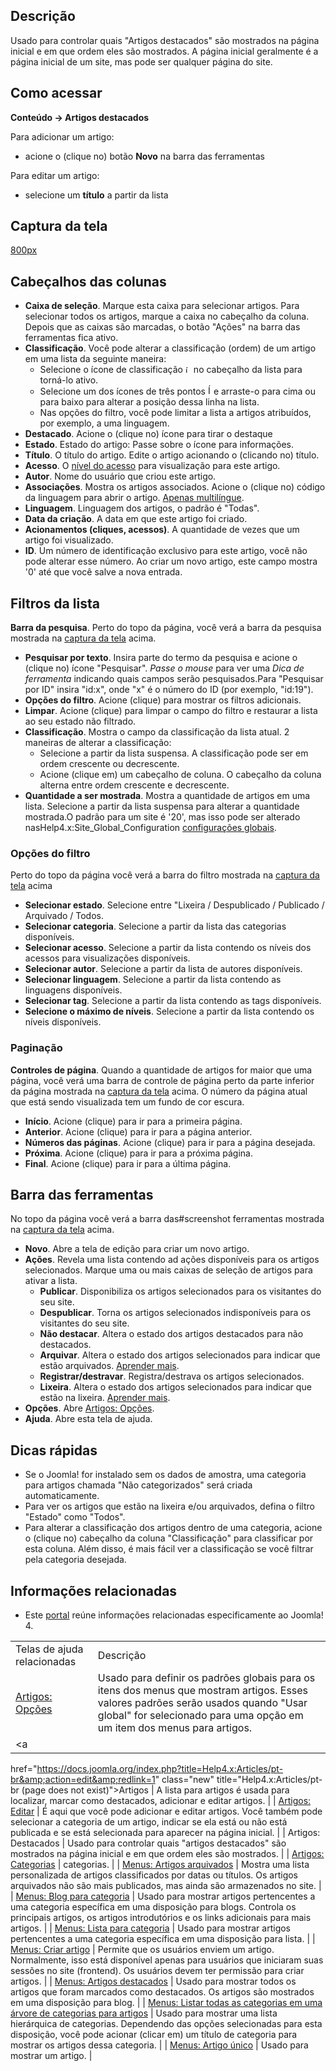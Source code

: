 <!-- Filename: Help4.x:Articles:_Featured / Display title: Ajuda4.x:Artigos: Destacados -->

## Descrição

Usado para controlar quais "Artigos destacados" são mostrados na página
inicial e em que ordem eles são mostrados. A página inicial geralmente é
a página inicial de um site, mas pode ser qualquer página do site.

## Como acessar

**Conteúdo → Artigos destacados**

Para adicionar um artigo:

- acione o (clique no) botão **Novo** na barra das ferramentas

Para editar um artigo:

- selecione um **título** a partir da lista

## Captura da tela

<a
href="https://docs.joomla.org/index.php?title=Special:Upload&amp;wpDestFile=Help-4x-Content-Featured-Articles-screen-pt-br.png"
class="new"
title="File:Help-4x-Content-Featured-Articles-screen-pt-br.png">800px</a>

## Cabeçalhos das colunas

- **Caixa de seleção**. Marque esta caixa para selecionar artigos. Para
  selecionar todos os artigos, marque a caixa no cabeçalho da coluna.
  Depois que as caixas são marcadas, o botão "Ações" na barra das
  ferramentas fica ativo.
- **Classificação**. Você pode alterar a classificação (ordem) de um
  artigo em uma lista da seguinte maneira:
  - Selecione o ícone de classificação <img
    src="https://docs.joomla.org/images/thumb/7/79/Help-4x-Ordering-colheader-icon.png/9px-Help-4x-Ordering-colheader-icon.png"
    decoding="async"
    srcset="https://docs.joomla.org/images/thumb/7/79/Help-4x-Ordering-colheader-icon.png/14px-Help-4x-Ordering-colheader-icon.png 1.5x, https://docs.joomla.org/images/7/79/Help-4x-Ordering-colheader-icon.png 2x"
    data-file-width="18" data-file-height="23" width="9" height="12"
    alt="ícone de classificação" /> no cabeçalho da lista para torná-lo
    ativo.
  - Selecione um dos ícones de três pontos <img
    src="https://docs.joomla.org/images/thumb/a/a0/Help-4x-Ordering-colheader-grab-bar-icon.png/5px-Help-4x-Ordering-colheader-grab-bar-icon.png"
    decoding="async"
    srcset="https://docs.joomla.org/images/thumb/a/a0/Help-4x-Ordering-colheader-grab-bar-icon.png/8px-Help-4x-Ordering-colheader-grab-bar-icon.png 1.5x, https://docs.joomla.org/images/a/a0/Help-4x-Ordering-colheader-grab-bar-icon.png 2x"
    data-file-width="9" data-file-height="27" width="5" height="15"
    alt="Ícone de três pontos" /> e arraste-o para cima ou para baixo
    para alterar a posição dessa linha na lista.
  - Nas opções do filtro, você pode limitar a lista a artigos
    atribuídos, por exemplo, a uma linguagem.
- **Destacado**. Acione o (clique no) ícone para tirar o destaque
- **Estado**. Estado do artigo: Passe sobre o ícone para informações.
- **Título**. O título do artigo. Edite o artigo acionando o (clicando
  no) título.
- **Acesso**. O [nível do
  acesso](https://docs.joomla.org/Help4.x:Users:_Viewing_Access_Levels/pt-br "Help4.x:Users: Viewing Access Levels/pt-br")
  para visualização para este artigo.
- **Autor**. Nome do usuário que criou este artigo.
- **Associações**. Mostra os artigos associados. Acione o (clique no)
  código da linguagem para abrir o artigo. [Apenas
  multilíngue](https://docs.joomla.org/Help4.x:Multilingual_Associations/pt-br "Help4.x:Multilingual Associations/pt-br").
- **Linguagem**. Linguagem dos artigos, o padrão é "Todas".
- **Data da criação**. A data em que este artigo foi criado.
- **Acionamentos (cliques, acessos)**. A quantidade de vezes que um
  artigo foi visualizado.
- **ID**. Um número de identificação exclusivo para este artigo, você
  não pode alterar esse número. Ao criar um novo artigo, este campo
  mostra '0' até que você salve a nova entrada.

## Filtros da lista

**Barra da pesquisa**. Perto do topo da página, você verá a barra da
pesquisa mostrada na [captura da tela](#screenshot) acima.

- **Pesquisar por texto**. Insira parte do termo da pesquisa e acione o
  (clique no) ícone "Pesquisar". *Passe o mouse* para ver uma *Dica de
  ferramenta* indicando quais campos serão pesquisados.Para "Pesquisar
  por ID" insira "id:x", onde "x" é o número do ID (por exemplo,
  "id:19").
- **Opções do filtro**. Acione (clique) para mostrar os filtros
  adicionais.
- **Limpar**. Acione (clique) para limpar o campo do filtro e restaurar
  a lista ao seu estado não filtrado.
- **Classificação**. Mostra o campo da classificação da lista atual. 2
  maneiras de alterar a classificação:
  - Selecione a partir da lista suspensa. A classificação pode ser em
    ordem crescente ou decrescente.
  - Acione (clique em) um cabeçalho de coluna. O cabeçalho da coluna
    alterna entre ordem crescente e decrescente.
- **Quantidade a ser mostrada**. Mostra a quantidade de artigos em uma
  lista. Selecione a partir da lista suspensa para alterar a quantidade
  mostrada.O padrão para um site é '20', mas isso pode ser alterado
  nasHelp4.x:Site_Global_Configuration [configurações
  globais](https://docs.joomla.org/Help4.x:Site_Global_Configuration/pt-br#defaultlistlimit "Help4.x:Site Global Configuration/pt-br").

### Opções do filtro

Perto do topo da página você verá a barra do filtro mostrada na [captura
da tela](#screenshot) acima

- **Selecionar estado**. Selecione entre "Lixeira / Despublicado /
  Publicado / Arquivado / Todos.
- **Selecionar categoria**. Selecione a partir da lista das categorias
  disponíveis.
- **Selecionar acesso**. Selecione a partir da lista contendo os níveis
  dos acessos para visualizações disponíveis.
- **Selecionar autor**. Selecione a partir da lista de autores
  disponíveis.
- **Selecionar linguagem**. Selecione a partir da lista contendo as
  linguagens disponíveis.
- **Selecionar tag**. Selecione a partir da lista contendo as tags
  disponíveis.
- **Selecione o máximo de níveis**. Selecione a partir da lista contendo
  os níveis disponíveis.

### Paginação

**Controles de página**. Quando a quantidade de artigos for maior que
uma página, você verá uma barra de controle de página perto da parte
inferior da página mostrada na [captura da tela](#screenshot) acima. O
número da página atual que está sendo visualizada tem um fundo de cor
escura.

- **Início**. Acione (clique) para ir para a primeira página.
- **Anterior**. Acione (clique) para ir para a página anterior.
- **Números das páginas**. Acione (clique) para ir para a página
  desejada.
- **Próxima**. Acione (clique) para ir para a próxima página.
- **Final**. Acione (clique) para ir para a última página.

## Barra das ferramentas

No topo da página você verá a barra das#screenshot ferramentas mostrada
na [captura da tela](#screenshot) acima.

- **Novo**. Abre a tela de edição para criar um novo artigo.
- **Ações**. Revela uma lista contendo ad ações disponíveis para os
  artigos selecionados. Marque uma ou mais caixas de seleção de artigos
  para ativar a lista.
  - **Publicar**. Disponibiliza os artigos selecionados para os
    visitantes do seu site.
  - **Despublicar**. Torna os artigos selecionados indisponíveis para os
    visitantes do seu site.
  - **Não destacar**. Altera o estado dos artigos destacados para não
    destacados.
  - **Arquivar**. Altera o estado dos artigos selecionados para indicar
    que estão arquivados. <a
    href="https://docs.joomla.org/index.php?title=J4.x:How_to_Archive_an_Article/pt-br&amp;action=edit&amp;redlink=1"
    class="new"
    title="J4.x:How to Archive an Article/pt-br (page does not exist)">Aprender
    mais</a>.
  - **Registrar/destravar**. Registra/destrava os artigos selecionados.
  - **Lixeira**. Altera o estado dos artigos selecionados para indicar
    que estão na lixeira. [Aprender
    mais](https://docs.joomla.org/J4.x:Deleting_an_Article/pt-br "J4.x:Deleting an Article/pt-br").
- **Opções**. Abre [Artigos:
  Opções](https://docs.joomla.org/Help4.x:Articles:_Options/pt-br "Help4.x:Articles: Options/pt-br").
- **Ajuda**. Abre esta tela de ajuda.

## Dicas rápidas

- Se o Joomla! for instalado sem os dados de amostra, uma categoria para
  artigos chamada "Não categorizados" será criada automaticamente.
- Para ver os artigos que estão na lixeira e/ou arquivados, defina o
  filtro "Estado" como "Todos".
- Para alterar a classificação dos artigos dentro de uma categoria,
  acione o (clique no) cabeçalho da coluna "Classificação" para
  classificar por esta coluna. Além disso, é mais fácil ver a
  classificação se você filtrar pela categoria desejada.

## Informações relacionadas

- Este
  [portal](https://docs.joomla.org/Portal:Joomla_4/pt-br "Portal:Joomla 4/pt-br")
  reúne informações relacionadas especificamente ao Joomla! 4.

|                                                                                                                                              |                                                                                                                                                                                                                |
|----------------------------------------------------------------------------------------------------------------------------------------------|----------------------------------------------------------------------------------------------------------------------------------------------------------------------------------------------------------------|
| Telas de ajuda relacionadas                                                                                                                  | Descrição                                                                                                                                                                                                      |
| [Artigos: Opções](https://docs.joomla.org/Help4.x:Articles:_Options/pt-br "Help4.x:Articles: Options/pt-br")                                 | Usado para definir os padrões globais para os itens dos menus que mostram artigos. Esses valores padrões serão usados quando "Usar global" for selecionado para uma opção em um item dos menus para artigos.   |
| <a
 href="https://docs.joomla.org/index.php?title=Help4.x:Articles/pt-br&amp;action=edit&amp;redlink=1"
 class="new"
 title="Help4.x:Articles/pt-br (page does not exist)">Artigos</a>                                                                              | A lista para artigos é usada para localizar, marcar como destacados, adicionar e editar artigos.                                                                                                               |
| [Artigos: Editar](https://docs.joomla.org/Help4.x:Articles:_Edit/pt-br "Help4.x:Articles: Edit/pt-br")                                       | É aqui que você pode adicionar e editar artigos. Você também pode selecionar a categoria de um artigo, indicar se ela está ou não está publicada e se está selecionada para aparecer na página inicial.        |
| <span class="mw-selflink selflink">Artigos: Destacados</span>                                                                                | Usado para controlar quais "artigos destacados" são mostrados na página inicial e em que ordem eles são mostrados.                                                                                             |
| <a
 href="https://docs.joomla.org/index.php?title=Help4.x:Articles:_Categories/pt-br&amp;action=edit&amp;redlink=1"
 class="new"
 title="Help4.x:Articles: Categories/pt-br (page does not exist)">Artigos:
 Categorias</a>                                                                                                                                | categorias.                                                                                                                                                                                                    |
| [Menus: Artigos arquivados](https://docs.joomla.org/Help4.x:Menu_Item:_Article_Archived/pt-br "Help4.x:Menu Item: Article Archived/pt-br")   | Mostra uma lista personalizada de artigos classificados por datas ou títulos. Os artigos arquivados não são mais publicados, mas ainda são armazenados no site.                                                |
| <a
 href="https://docs.joomla.org/index.php?title=Help4.x:Menu_Item:_Category_Blog/pt-be&amp;action=edit&amp;redlink=1"
 class="new"
 title="Help4.x:Menu Item: Category Blog/pt-be (page does not exist)">Menus:
 Blog para categoria</a>                                                                                                                       | Usado para mostrar artigos pertencentes a uma categoria específica em uma disposição para blogs. Controla os principais artigos, os artigos introdutórios e os links adicionais para mais artigos.             |
| <a
 href="https://docs.joomla.org/index.php?title=Help4.x:Menu_Item:_Category_List/pt-br&amp;action=edit&amp;redlink=1"
 class="new"
 title="Help4.x:Menu Item: Category List/pt-br (page does not exist)">Menus:
 Lista para categoria</a>                                                                                                                      | Usado para mostrar artigos pertencentes a uma categoria específica em uma disposição para lista.                                                                                                               |
| [Menus: Criar artigo](https://docs.joomla.org/Help4.x:Menu_Item:_Create_Article/pt-br "Help4.x:Menu Item: Create Article/pt-br")             | Permite que os usuários enviem um artigo. Normalmente, isso está disponível apenas para usuários que iniciaram suas sessões no site (frontend). Os usuários devem ter permissão para criar artigos.            |
| [Menus: Artigos destacados](https://docs.joomla.org/Help4.x:Menu_Item:_Featured_Articles/pt-br "Help4.x:Menu Item: Featured Articles/pt-br") | Usado para mostrar todos os artigos que foram marcados como destacados. Os artigos são mostrados em uma disposição para blog.                                                                                  |
| <a
 href="https://docs.joomla.org/index.php?title=Help4.x:Menu_Item:_List_All_Categories/pt-br&amp;action=edit&amp;redlink=1"
 class="new"
 title="Help4.x:Menu Item: List All Categories/pt-br (page does not exist)">Menus:
 Listar todas as categorias em uma árvore de categorias para artigos</a>                                                                       | Usado para mostrar uma lista hierárquica de categorias. Dependendo das opções selecionadas para esta disposição, você pode acionar (clicar em) um título de categoria para mostrar os artigos dessa categoria. |
| [Menus: Artigo único](https://docs.joomla.org/Help4.x:Menu_Item:_Single_Article/pt-br "Help4.x:Menu Item: Single Article/pt-br")             | Usado para mostrar um artigo.                                                                                                                                                                                  |
